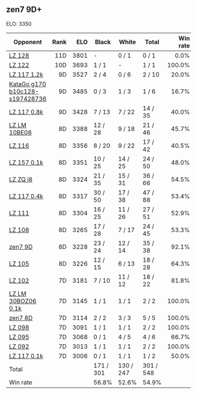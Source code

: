## zen7 9D+ ##

ELO: 3350

Opponent | Rank | ELO | Black | White | Total | Win rate
---------|-----:|----:|-------|-------|-------|-------:
[LZ 128](LZ%20128.md) | 11D | 3801 | - | 0 / 1 | 0 / 1 | 0.0%
[LZ 122](LZ%20122.md) | 10D | 3693 | 1 / 1 | - | 1 / 1 | 100.0%
[LZ 117 1.2k](LZ%20117%201.2k.md) | 9D | 3527 | 2 / 4 | 0 / 6 | 2 / 10 | 20.0%
[KataGo g170 b10c128-s197428736](KataGo%20g170%20b10c128-s197428736.md) | 9D | 3485 | 0 / 3 | 1 / 3 | 1 / 6 | 16.7%
[LZ 117 0.8k](LZ%20117%200.8k.md) | 9D | 3428 | 7 / 13 | 7 / 22 | 14 / 35 | 40.0%
[LZ LM 10BE08](LZ%20LM%2010BE08.md) | 8D | 3388 | 12 / 28 | 9 / 18 | 21 / 46 | 45.7%
[LZ 116](LZ%20116.md) | 8D | 3356 | 8 / 20 | 9 / 22 | 17 / 42 | 40.5%
[LZ 157 0.1k](LZ%20157%200.1k.md) | 8D | 3351 | 10 / 25 | 14 / 25 | 24 / 50 | 48.0%
[LZ ZQ i8](LZ%20ZQ%20i8.md) | 8D | 3324 | 21 / 35 | 15 / 31 | 36 / 66 | 54.5%
[LZ 117 0.4k](LZ%20117%200.4k.md) | 8D | 3317 | 30 / 50 | 17 / 38 | 47 / 88 | 53.4%
[LZ 111](LZ%20111.md) | 8D | 3304 | 16 / 25 | 11 / 26 | 27 / 51 | 52.9%
[LZ 108](LZ%20108.md) | 8D | 3265 | 17 / 28 | 7 / 17 | 24 / 45 | 53.3%
[zen7 9D](zen7%209D.md) | 8D | 3228 | 23 / 24 | 12 / 14 | 35 / 38 | 92.1%
[LZ 105](LZ%20105.md) | 8D | 3226 | 12 / 15 | 6 / 13 | 18 / 28 | 64.3%
[LZ 102](LZ%20102.md) | 7D | 3181 | 7 / 10 | 11 / 12 | 18 / 22 | 81.8%
[LZ LM 30BOZ06 0.1k](LZ%20LM%2030BOZ06%200.1k.md) | 7D | 3145 | 1 / 1 | 1 / 1 | 2 / 2 | 100.0%
[zen7 8D](zen7%208D.md) | 7D | 3114 | 2 / 2 | 3 / 3 | 5 / 5 | 100.0%
[LZ 098](LZ%20098.md) | 7D | 3091 | 1 / 1 | 1 / 1 | 2 / 2 | 100.0%
[LZ 095](LZ%20095.md) | 7D | 3068 | 0 / 1 | 4 / 5 | 4 / 6 | 66.7%
[LZ 092](LZ%20092.md) | 7D | 3013 | 1 / 1 | 1 / 1 | 2 / 2 | 100.0%
[LZ 117 0.1k](LZ%20117%200.1k.md) | 7D | 3006 | 0 / 1 | 1 / 1 | 1 / 2 | 50.0%
Total | | | 171 / 301 | 130 / 247 | 301 / 548 | 
Win rate| | | 56.8% | 52.6% | 54.9% | 
